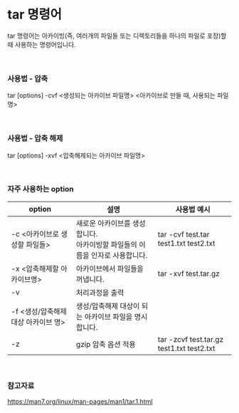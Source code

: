 # tar 명령어

tar 명령어는 아카이빙(즉, 여러개의 파일들 또는 디렉토리들을 하나의 파일로 포장)할 때 사용하는 명령어입니다.

<br>

### 사용법 - 압축

tar [options] -cvf <생성되는 아카이브 파일명> <아카이브로 만들 때, 사용되는 파일명>

<br>

### 사용법 - 압축 해제

tar [options] -xvf <압축해제되는 아카이브 파일명>

<br>

### 자주 사용하는 option

| option                              | 설명                                                         | 사용법 예시                               |
| ----------------------------------- | ------------------------------------------------------------ | ----------------------------------------- |
| -c <아카이브로 생성할 파일들>       | 새로운 아카이브를 생성합니다.<br />아카이빙할 파일들의 이름을 인자로 사용합니다. | tar -cvf test.tar test1.txt test2.txt     |
| -x <압축해제할 아카이브명>          | 아카이브에서 파일들을 꺼냅니다.                              | tar -xvf test.tar.gz                      |
| -v                                  | 처리과정을 출력                                              |                                           |
| -f <생성/압축해제 대상 아카이브 명> | 생성/압축해제 대상이 되는 아카이브 파일을 명시합니다.        |                                           |
| -z                                  | gzip 압축 옵션 적용                                          | tar -zcvf test.tar.gz test1.txt test2.txt |

<br>

### 참고자료

https://man7.org/linux/man-pages/man1/tar.1.html
